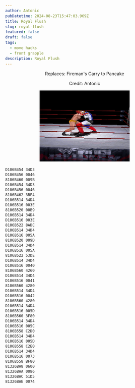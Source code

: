 ```yaml
---
author: Antonic
pubDatetime: 2024-08-23T15:47:03.969Z
title: Royal Flush
slug: royal-flush
featured: false
draft: false
tags:
  - move hacks
  - front grapple
description: Royal Flush
---
```

<center>
Replaces: Fireman's Carry to Pancake <p>
Credit: Antonic

![Big Ending](/src/assets/images/gifs/royal-flush.gif)
</center>

```text
D106B454 34D3
D106B456 0046
8106B460 009B
D106B454 34D3
D106B456 0046
8106B462 3BE4
D106B514 34D4
D106B516 003E
8106B520 00B9
D106B514 34D4
D106B516 003E
8106B522 8ADC
D106B514 34D4
D106B516 005A
8106B520 009D
D106B514 34D4
D106B516 005A
8106B522 53DE
D106B514 34D4
D106B516 0040
8106B560 4260
D106B514 34D4
D106B516 0041
8106B560 4280
D106B514 34D4
D106B516 0042
8106B560 4280
D106B514 34D4
D106B516 005D
8106B560 3F80
D106B514 34D4
D106B516 005C
8106B558 C2D0
D106B514 34D4
D106B516 005D
8106B558 C2E0
D106B514 34D4
D106B516 0073
8106B558 BF80
81326BA8 0600
81326BAA 0086
81326BAC 51D5
81326BAE 0074
```
